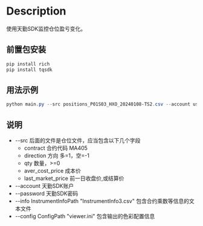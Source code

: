 # Description

使用天勤SDK监控仓位盈亏变化。

## 前置包安装

```powershell
pip install rich
pip install tqsdk
```

## 用法示例

```powershell
python main.py --src positions_P01S03_HXO_20240108-TS2.csv --account user_account --password user_password --info InstrumentInfoPath --config ConfigPath
```

## 说明

+ --src 后面的文件是仓位文件，应当包含以下几个字段
  + contract 合约代码 MA405
  + direction 方向 多=1，空=-1
  + qty 数量，>=0
  + aver_cost_price 成本价
  + last_market_price 前一日收盘价,或结算价
+ --account 天勤SDK账户
+ --password 天勤SDK密码
+ --info InstrumentInfoPath "InstrumentInfo3.csv" 包含合约乘数等信息的文本文件
+ --config ConfigPath "viewer.ini" 包含输出的色彩配置信息

